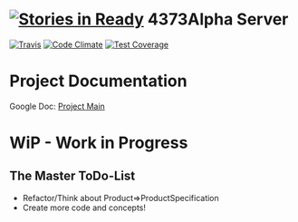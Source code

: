 [![Stories in Ready](https://badge.waffle.io/4NN3CK73/4373Alpha-Server.png?label=ready&title=Ready)](https://waffle.io/4NN3CK73/4373Alpha-Server)
4373Alpha Server
========================

[![Travis](https://travis-ci.org/4NN3CK73/4373Alpha-Server.svg?branch=0.0.1-dev)](https://travis-ci.org/4NN3CK73/4373Alpha-Server)
[![Code Climate](https://codeclimate.com/github/4NN3CK73/4373Alpha-Server/badges/gpa.svg)](https://codeclimate.com/github/4NN3CK73/4373Alpha-Server)
[![Test Coverage](https://codeclimate.com/github/4NN3CK73/4373Alpha-Server/badges/coverage.svg)](https://codeclimate.com/github/4NN3CK73/4373Alpha-Server)


Project Documentation
=====================

Google Doc:  [Project Main](http://goo.gl/ywPwKL)


WiP - Work in Progress
======================

The Master ToDo-List
--------------------

* Refactor/Think about Product=>ProductSpecification
* Create more code and concepts! 
     
